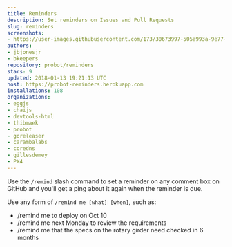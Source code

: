 ```yaml
---
title: Reminders
description: Set reminders on Issues and Pull Requests
slug: reminders
screenshots:
- https://user-images.githubusercontent.com/173/30673997-505a993a-9e77-11e7-8f0f-d5a606816e8e.png
authors:
- jbjonesjr
- bkeepers
repository: probot/reminders
stars: 9
updated: 2018-01-13 19:21:13 UTC
host: https://probot-reminders.herokuapp.com
installations: 108
organizations:
- eggjs
- chaijs
- devtools-html
- thibmaek
- probot
- goreleaser
- carambalabs
- coredns
- gillesdemey
- PX4
---
```


Use the `/remind` slash command to set a reminder on any comment box on GitHub and you'll get a ping about it again when the reminder is due.

Use any form of `/remind me [what] [when]`, such as:

- /remind me to deploy on Oct 10
- /remind me next Monday to review the requirements
- /remind me that the specs on the rotary girder need checked in 6 months
